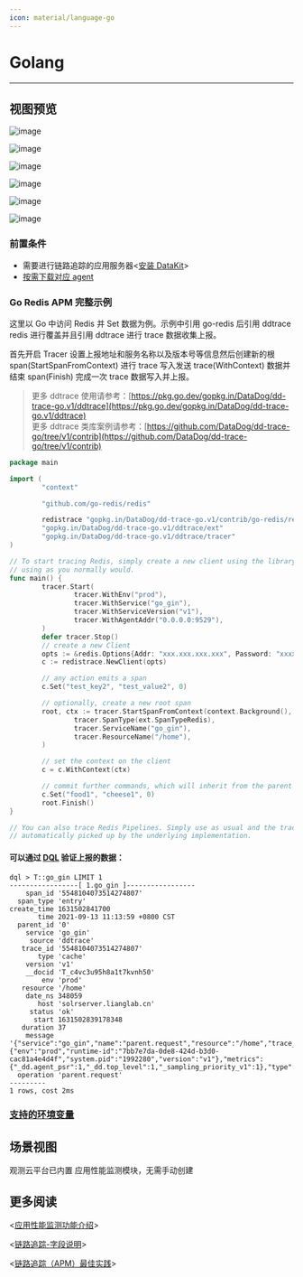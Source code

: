 ```yaml
---
icon: material/language-go
---
```

# Golang

---

## 视图预览

![image](../imgs/input-ddtrace-golang-1.png)

![image](../imgs/input-ddtrace-golang-2.png)

![image](../imgs/input-ddtrace-golang-3.png)

![image](../imgs/input-ddtrace-golang-4.png)

![image](../imgs/input-ddtrace-golang-5.png)

![image](../imgs/input-ddtrace-golang-6.png)

### 前置条件

- 需要进行链路追踪的应用服务器<[安装 DataKit](../../datakit/datakit-install.md)>
- [按需下载对应 agent](https://github.com/DataDog/dd-trace-go)

### Go Redis APM 完整示例

这里以 Go 中访问 Redis 并 Set 数据为例。示例中引用 go-redis 后引用 ddtrace redis 进行覆盖并且引用 ddtrace 进行 trace 数据收集上报。

首先开启 Tracer 设置上报地址和服务名称以及版本号等信息然后创建新的根 span(StartSpanFromContext) 进行 trace 写入发送 trace(WithContext) 数据并结束 span(Finish) 完成一次 trace 数据写入并上报。

> 更多 ddtrace 使用请参考：[https://pkg.go.dev/gopkg.in/DataDog/dd-trace-go.v1/ddtrace](https://pkg.go.dev/gopkg.in/DataDog/dd-trace-go.v1/ddtrace) <br/>
更多 ddtrace 类库案例请参考：[https://github.com/DataDog/dd-trace-go/tree/v1/contrib](https://github.com/DataDog/dd-trace-go/tree/v1/contrib)

```go
package main

import (
        "context"

        "github.com/go-redis/redis"

        redistrace "gopkg.in/DataDog/dd-trace-go.v1/contrib/go-redis/redis"
        "gopkg.in/DataDog/dd-trace-go.v1/ddtrace/ext"
        "gopkg.in/DataDog/dd-trace-go.v1/ddtrace/tracer"
)

// To start tracing Redis, simply create a new client using the library and continue
// using as you normally would.
func main() {
        tracer.Start(
                tracer.WithEnv("prod"),
                tracer.WithService("go_gin"),
                tracer.WithServiceVersion("v1"),
                tracer.WithAgentAddr("0.0.0.0:9529"),
        )
        defer tracer.Stop()
        // create a new Client
        opts := &redis.Options{Addr: "xxx.xxx.xxx.xxx", Password: "xxxxxx", DB: x}
        c := redistrace.NewClient(opts)

        // any action emits a span
        c.Set("test_key2", "test_value2", 0)

        // optionally, create a new root span
        root, ctx := tracer.StartSpanFromContext(context.Background(), "parent.request",
                tracer.SpanType(ext.SpanTypeRedis),
                tracer.ServiceName("go_gin"),
                tracer.ResourceName("/home"),
        )

        // set the context on the client
        c = c.WithContext(ctx)

        // commit further commands, which will inherit from the parent in the context.
        c.Set("food1", "cheese1", 0)
        root.Finish()
}

// You can also trace Redis Pipelines. Simply use as usual and the traces will be
// automatically picked up by the underlying implementation.
```

#### 可以通过 [DQL](../../dql/define.md) 验证上报的数据：

```shell
dql > T::go_gin LIMIT 1
-----------------[ 1.go_gin ]-----------------
    span_id '5548104073514274807'
  span_type 'entry'
create_time 1631502841700
       time 2021-09-13 11:13:59 +0800 CST
  parent_id '0'
    service 'go_gin'
     source 'ddtrace'
   trace_id '5548104073514274807'
       type 'cache'
    version 'v1'
    __docid 'T_c4vc3u95h8a1t7kvnh50'
        env 'prod'
   resource '/home'
    date_ns 348059
       host 'solrserver.lianglab.cn'
     status 'ok'
      start 1631502839178348
   duration 37
    message '{"service":"go_gin","name":"parent.request","resource":"/home","trace_id":5548104073514274807,"span_id":5548104073514274807,"parent_id":0,"start":1631502839178348059,"duration":37960,"error":0,"meta":{"env":"prod","runtime-id":"7bb7e7da-0de8-424d-b3d0-cac81a4e4d4f","system.pid":"1992280","version":"v1"},"metrics":{"_dd.agent_psr":1,"_dd.top_level":1,"_sampling_priority_v1":1},"type":"redis"}'
  operation 'parent.request'
---------
1 rows, cost 2ms
```

### [支持的环境变量](../../datakit/ddtrace-golang.md#start-options)

## 场景视图

观测云平台已内置 应用性能监测模块，无需手动创建

## 更多阅读

<[应用性能监测功能介绍](../../application-performance-monitoring/index.md)>

<[链路追踪-字段说明](../../application-performance-monitoring/collection/index.md#_5)>

<[链路追踪（APM）最佳实践](../../best-practices/monitoring/apm.md)>
